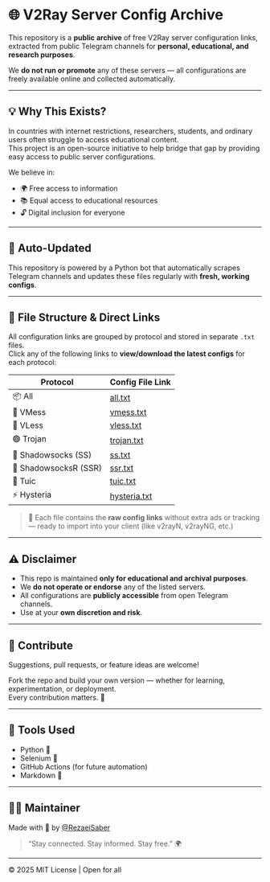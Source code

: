 # 🌐 V2Ray Server Config Archive

This repository is a **public archive** of free V2Ray server configuration links, extracted from public Telegram channels for **personal, educational, and research purposes**.

We **do not run or promote** any of these servers — all configurations are freely available online and collected automatically.

---

## 💡 Why This Exists?

In countries with internet restrictions, researchers, students, and ordinary users often struggle to access educational content.  
This project is an open-source initiative to help bridge that gap by providing easy access to public server configurations.

We believe in:
- 🌍 Free access to information  
- 📚 Equal access to educational resources  
- 🔓 Digital inclusion for everyone  

---

## 🔄 Auto-Updated

This repository is powered by a Python bot that automatically scrapes Telegram channels and updates these files regularly with **fresh, working configs**.

---

## 📁 File Structure & Direct Links

All configuration links are grouped by protocol and stored in separate `.txt` files.  
Click any of the following links to **view/download the latest configs** for each protocol:

| Protocol   | Config File Link                                                                 |
|------------|-----------------------------------------------------------------------------------|
| 📦 All     | [all.txt](https://github.com/RezaeiSaber/ConfigsHub-V2Ray/blob/main/all.txt)     |
| 🔹 VMess   | [vmess.txt](https://github.com/RezaeiSaber/ConfigsHub-V2Ray/blob/main/vmess.txt) |
| 🔹 VLess   | [vless.txt](https://github.com/RezaeiSaber/ConfigsHub-V2Ray/blob/main/vless.txt) |
| 🟢 Trojan  | [trojan.txt](https://github.com/RezaeiSaber/ConfigsHub-V2Ray/blob/main/trojan.txt)|
| 🔸 Shadowsocks (SS)  | [ss.txt](https://github.com/RezaeiSaber/ConfigsHub-V2Ray/blob/main/ss.txt) |
| 🔸 ShadowsocksR (SSR)| [ssr.txt](https://github.com/RezaeiSaber/ConfigsHub-V2Ray/blob/main/ssr.txt) |
| 🔄 Tuic    | [tuic.txt](https://github.com/RezaeiSaber/ConfigsHub-V2Ray/blob/main/tuic.txt)   |
| ⚡ Hysteria| [hysteria.txt](https://github.com/RezaeiSaber/ConfigsHub-V2Ray/blob/main/hysteria.txt) |

> 🧪 Each file contains the **raw config links** without extra ads or tracking — ready to import into your client (like v2rayN, v2rayNG, etc.)

---

## ⚠️ Disclaimer

- This repo is maintained **only for educational and archival purposes**.
- We **do not operate or endorse** any of the listed servers.
- All configurations are **publicly accessible** from open Telegram channels.
- Use at your **own discretion and risk**.

---

## 🤝 Contribute

Suggestions, pull requests, or feature ideas are welcome!

Fork the repo and build your own version — whether for learning, experimentation, or deployment.  
Every contribution matters. 🙌

---

## 🔧 Tools Used

- Python 🐍
- Selenium 🤖
- GitHub Actions (for future automation)
- Markdown 💅

---

## 🧑‍💻 Maintainer

Made with 💙 by [@RezaeiSaber](https://github.com/RezaeiSaber)

> “Stay connected. Stay informed. Stay free.” 🌍

---

© 2025 MIT License | Open for all
